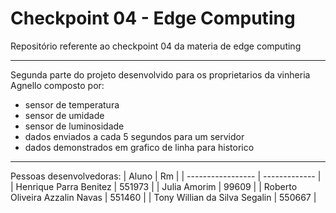 
# Checkpoint 04 - Edge Computing
Repositório referente ao checkpoint 04 da materia de edge computing

---

Segunda parte do projeto desenvolvido para os proprietarios da vinheria Agnello composto por:
* sensor de temperatura
* sensor de umidade 
* sensor de luminosidade 
* dados enviados a cada 5 segundos para um servidor
* dados demonstrados em grafico de linha para historico 



--- 

Pessoas desenvolvedoras:
| Aluno  | Rm |
| ----------------- | ------------- |
| Henrique Parra Benitez | 551973  |
| Julia Amorim  | 99609  |
| Roberto Oliveira Azzalin Navas  | 551460  |
| Tony Willian da Silva Segalin  | 550667  |